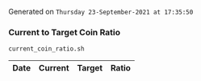 Generated on `Thursday 23-September-2021 at 17:35:50`

### Current to Target Coin Ratio
`current_coin_ratio.sh`

Date|Current|Target|Ratio
---|---|---|---

